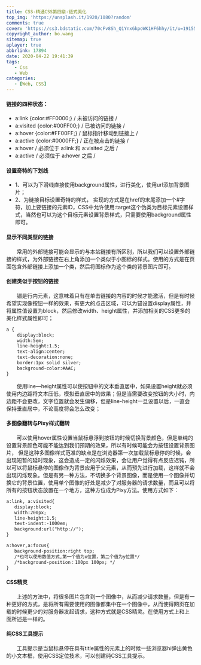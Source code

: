 ```yaml
---
title: CSS-精通CSS第四章-链式美化
top_img: 'https://unsplash.it/1920/1080?random'
comments: true
cover: 'https://ss3.bdstatic.com/70cFv8Sh_Q1YnxGkpoWK1HF6hhy/it/u=1915518695,403146418&fm=26&gp=0.jpg'
copyright_author: bo.wang
sitemap: true
aplayer: true
abbrlink: 17894
date: 2020-04-22 19:41:39
tags:
   - Css
   - Web
categories: 
   - [Web, CSS]
---
```


#### 链接的四种状态：

- a:link {color:#FF0000;} / 未被访问的链接 /
- a:visited {color:#00FF00;} / 已被访问的链接 /
- a:hover {color:#FF00FF;} / 鼠标指针移动到链接上 /
- a:active {color:#0000FF;} / 正在被点击的链接 /
- a:hover / 必须位于 a:link 和 a:visited 之后 /
- a:active / 必须位于 a:hover 之后 /

#### 设置奇特的下划线

- 1、可以为下滑线直接使用background属性，进行美化，使用url添加背景图片；
- 2、为链接目标设置奇特的样式， 实现的方式是在href的末尾添加一个#字符，加上要链接的元素ID，CSS中允许使用:target这个伪类为目标元素设置样式，当然也可以为这个目标元素设置背景样式，只需要使用background属性即可。

#### 显示不同类型的链接
&emsp;&emsp;常用的外部链接可能会显示的与本站链接有所区别，所以我们可以设置外部链接的样式，为外部链接在右上角添加一个类似于小图标的样式。使用的方式是在页面包含外部链接上添加一个类，然后将图标作为这个类的背景图片即可。

#### 创建类似于按钮的链接
&emsp;&emsp;锚是行内元素，这意味着只有在单击链接的内容的时候才能激活，但是有时候希望实现像按钮一样的效果，有更大的点击区域，可以为锚设置display属性，并将属性值设置为block，然后修改width、height属性，并添加相关的CSS更多的美化样式属性即可；
```html
a {
    display:block;
    width:5em;
    line-height:1.5;
    text-align:center;
    text-decoration:none;
    border:1px solid silver;
    background-color:#AAC;
}
```

&emsp;&emsp;使用line—height属性可以使按钮中的文本垂直居中，如果设置height就必须使用内边距将文本压低，模拟垂直居中的效果；但是当需要改变按钮的大小时，内边距不会更改，文字位置就会发生偏移，但是line-height一旦设置以后，一直会保持垂直居中，不论高度将会怎么改变；

#### 多图像翻转与Pixy样式翻转
&emsp;&emsp;可以使用hover属性设置当鼠标悬浮到按钮的时候切换背景颜色，但是单纯的设置背景颜色可能不能达到我们预期的效果，所以有时候可能会为按钮设置背景图片， 但是这种多图像样式范准的缺点是在浏览器第一次加载鼠标悬停的时候，会出现短暂的延时现象，这会造成一定的闪烁效果，会让用户觉得有点反应迟钝，所以可以将鼠标悬停的图像作为背景应用于父元素，从而预先进行加载，这样就不会出现闪烁现象。但是有另一种方法，不切换多个背景图像，而是使用一个图像并切换它的背景位置，使用单个图像的好处是减少了对服务器的请求数量，而且可以将所有的按钮状态放置在一个地方，这种方位成为Pixy方法。使用方式如下：
```html
a:link, a:visited{
   display:block;
   width:200px; 
   line-height:1.5;
   text-indent:-1000em;
   background:url("http://");
}

a:hover,a:focus{
   background-position:right top;
   /*也可以使用数值方式,第一个值为x位置，第二个值为y位置*/
   /*background-position：100px 100px; */
}
```

#### CSS精灵
&emsp;&emsp;上述的方法中，将很多图片包含到一个图像中，从而减少请求数量，但是有一种更好的方式，是将所有需要使用的图像都集中在一个图像中，从而使得网页在加载的时候更少的对服务器发起请求，这种方式就是CSS精灵。在使用方式上和上面所述是一样的。

#### 纯CSS工具提示
&emsp;&emsp;工具提示是当鼠标悬停在具有title属性的元素上的时候一些浏览器hi弹出黄色的小文本框，使用CSS定位技术，可以创建纯CSS工具提示。
